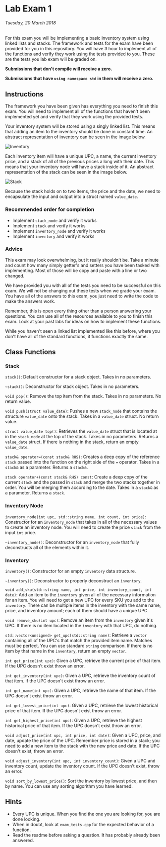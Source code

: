 # Lab Exam 1 #
###### Tuesday, 20 March 2018 ######

For this exam you will be implementing a basic inventory system using linked lists and stacks. The framework and tests for the exam have been provided for you in this repository. You will have 3 hour to implement all of the functions and verify they work using the tests provided to you. These are the tests you lab exam will be graded on. 

**Submissions that don't compile will receive a zero.**

**Submissions that have `using namespace std` in them will receive a zero.**

## Instructions ##

The framework you have been given has everything you need to finish this exam. You will need to implement all of the functions that haven't been implemented yet and verify that they work using the provided tests. 

Your inventory system will be stored using a singly linked list. This means that adding an item to the inventory should be done in constant time. An abstract representation of inventory can be seen in the image below.

![Inventory](https://i.imgur.com/jBjNMID.png)

Each inventory item will have a unique UPC, a name, the current inventory price, and a stack of all of the previous prices a long with their date. This means that your inventory node will have a stack inside of it. An abstract representation of the stack can be seen in the image below.

![Stack](https://i.imgur.com/5mP0DE6.png)

Because the stack holds on to two items, the price and the date, we need to encapsulate the input and output into a struct named `value_date`. 

### Recommended order for completion ###
* Implement `stack_node` and verify it works
* Implement `stack` and verify it works
* Implement `inventory_node` and verify it works
* Implement `inventory` and verify it works

### Advice ###
This exam may look overwhelming, but it really shouldn't be. Take a minute and count how many simply getter's and setters you have been tasked with implementing. Most of those will be copy and paste with a line or two changed. 

We have provided you with all of the tests you need to be successful on this exam. We will not be changing out these tests when we grade your exam. You have all of the answers to this exam, you just need to write the code to make the answers work.  

Remember, this is open every thing other than a person answering your questions. You can use all of the resources available to you to finish this exam. Look at your past labs for ideas on how to implement these functions. 

While you haven't seen a linked list implemented like this before, where you don't have all of the standard functions, it functions exactly the same. 

## Class Functions ##

### Stack ###
`stack()`: Default constructor for a stack object. Takes in no parameters.

`~stack()`: Deconstructor for stack object. Takes in no parameters. 

`void pop()`: Remove the top item from the stack. Takes in no parameters. No return value.

`void push(struct value_date)`: Pushes a new `stack_node` that contains the structure `value_date` onto the stack. Takes in a `value_date` struct. No return value.

`struct value_date top()`: Retrieves the `value_date` struct that is located at in the `stack_node` at the top of the stack. Takes in no parameters. Returns a `value_date` struct. If there is nothing in the stack, return an empty `value_date`.

`stack& operator=(const stack& RHS)`: Creates a deep copy of the reference `stack` passed into the function on the right side of the `=` operator. Takes in a `stack&` as a parameter. Returns a `stack&`.

`stack operator+(const stack& RHS) const`: Create a deep copy of the current `stack` and the passed in `stack` and merge the two stacks together in order. You will be merging them according to the date. Takes in a `stack&` as a parameter. Returns a `stack`.

### Inventory Node ###

`inventory_node(int upc, std::string name, int count, int price)`: Constructor for an `inventory_node` that takes in all of the necessary values to create an inventory node. You will need to create the price `stack` from the input `int` price.

`~inventory_node()`: Deconstructor for an `inventory_node` that fully deconstructs all of the elements within it. 

### Inventory ###

`inventory()`: Constructor for an empty `inventory` data structure.

`~inventory()`: Deconstructor to properly deconstruct an `inventory`.

`void add_sku(std::string name, int price, int inventory_count, int date)`: Add an item to the `inventory` given all of the necessary information for an item. You will need to get a new UPC for every SKU you add to the `inventory`. There can be multiple items in the inventory with the same name, price, and inventory amount; each of them should have a unique UPC.

`void remove_sku(int upc)`: Remove an item from the `inventory` given it's UPC. If there is no item located in the `inventory` with that UPC, do nothing.  

`std::vector<unsigned> get_upc(std::string name)`: Retrieve a `vector` containing all of the UPC's that match the provided item name. Matches must be perfect. You can use standard `string` comparison. If there is no item by that name in the `inventory`, return an empty `vector`. 

`int get_price(int upc)`: Given a UPC, retrieve the current price of that item. If the UPC doesn't exist throw an error.

`int get_inventory(int upc)`: Given a UPC, retrieve the inventory count of that item. If the UPC doesn't exist throw an error.

`int get_name(int upc)`: Given a UPC, retrieve the name of that item. If the UPC doesn't exist throw an error.

`int get_lowest_price(int upc)`: Given a UPC, retrieve the lowest historical price of that item. If the UPC doesn't exist throw an error.

`int get_highest_price(int upc)`: Given a UPC, retrieve the highest historical price of that item. If the UPC doesn't exist throw an error.

`void adjust_price(int upc, int price, int date)`: Given a UPC, price, and date, update the price of the UPC. Remember price is stored in a stack; you need to add a new item to the stack with the new price and date. If the UPC doesn't exist, throw an error. 

`void adjust_inventory(int upc, int inventory_count)`: Given a UPC and inventory count, update the inventory count. If the UPC doesn't exist, throw an error. 

`void sort_by_lowest_price()`: Sort the inventory by lowest price, and then by name. You can use any sorting algorithm you have learned.

## Hints ##
* Every UPC is unique. When you find the one you are looking for, you are done looking.
* When in doubt, look at `exam_tests.cpp` for the expected behavior of a function.
* Read the readme before asking a question. It has probably already been answered. 
